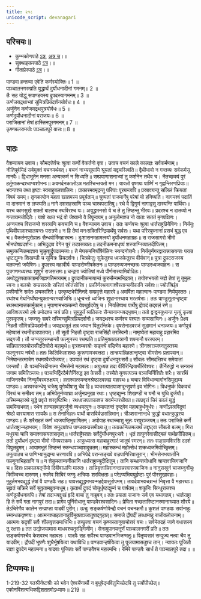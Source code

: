 ```yaml
---  
title: २१८ 
unicode_script: devanagari
---  
```


## परिचयः॥  
- कुम्भकोणपाठे [ऽत्र](https://archive.org/details/mahAbhArata-kumbhakoNam/page/n369), [अत्र च](https://sanskritdocuments.org/mirrors/mahabharata/mbhK/mahabharata-k-01-sa.html)।॥  
- सुक्थङ्करपाठे [ऽत्र](http://bombay.indology.info/mahabharata/text/UD/MBh01.txt)।॥  
- गीताप्रेस्पाठे [ऽत्र](https://archive.org/stream/mahabharata01ramauoft#page/572/mode/1up)।॥  


पाण्डवा हन्तव्या एवेति कर्णस्योक्तिः॥ 1 ॥  
पाञ्चालनगरम्प्रति युद्धार्थं दुर्योधनादीनां गमनम्॥ 2 ॥  
तैः सह योद्धुं सपाण्डवस्य द्रुपदस्यागमनम्॥ 3 ॥  
कर्णजयद्रथाभ्यां सुमित्रप्रियदर्शनयोर्वधः॥ 4 ॥  
अर्जुनेन कर्णजयद्रथपुत्रयोर्वधः॥ 5 ॥  
कर्णदुर्योधनादीनां पराजयः॥ 6 ॥  
पराजितानां तेषां हास्तिनपुरगमनम्॥ 7 ॥  
कृष्णबलरामयोः पाञ्चालपुरे वासः॥ 8 ॥

## पाठः
वैशम्पायन उवाच।
सौमदत्तेर्वचः श्रुत्वा कर्णो वैकर्तनो वृषा।
उवाच वचनं काले कालज्ञः सर्वकर्मणाम्॥
नीतिपूर्वमिदं सर्वमुक्तं वचनमर्थवत्।
वचनं नाभ्यसूयामि श्रूयतां यद्वचस्त्विति॥
द्वैधीभावो न गन्तव्यः सर्वकर्मसु मानवैः।
द्विधाभूतेन मनसा अन्यत्कर्म न सिध्यति॥
सम्प्रयाणासनाभ्यां तु कर्शनेन तथैव च।
नैतच्छक्यं पुरं हर्तुमाक्रन्दश्चाप्यशोभनः॥
अवमर्दनकालोऽत्र मतश्चिन्तयतो मम।
यावन्नो वृष्णयः पार्ष्णिं न गृह्णन्तिरणप्रियाः॥
भवन्तश्च तथा हृष्टाः स्वबाहुबलशालिनः।
प्राकारमवमृद्रन्तु परिघाः पूरयन्त्वपि॥
प्रस्रावयन्तु सलिलं क्रियतां विषमं समम्।
तृणकाष्ठेन महता खातमस्य प्रपूर्यताम्॥
घुष्यतां राजमार्गेषु परेषां यो हनिष्यति।
नागमश्वं पदातिं वा दानमानं स लप्स्यति॥
नागे दशसहस्राणि पञ्च चाश्वपदातिषु।
रथे वै द्विगुणं नागाद्वसु दास्यन्ति पार्थिवाः॥
यश्च कामसुखे सक्तो बालश्च स्थविरश्च यः।
अयुद्धमनसो ये च ते तु तिष्ठन्तु भीरवः॥
प्रदरश्च न दातव्यो न गन्तव्यमचोदितैः।
यशो रक्षत भद्रं वो जेष्यामो वै रिपून्वयम्॥
अनुलोमाश्च नो वाताः सततं मृगपक्षिणः।
अग्नयश्च विराजन्ते शस्त्राणि कवचानि च॥
वैशम्पायन उवाच।
ततः कर्णवचः श्रुत्वा धार्तराष्ट्रप्रियैषिणः।
निर्ययुः पृथिवीपालाश्चालयन्तः परान्रणे॥
न हि तेषां मनःसक्तिरिन्द्रियार्थेषु सर्वशः।
यथा परिरपुघ्नानां प्रसभं युद्ध एव च॥
वैकर्तनपुरोव्रातः सैन्धवोर्मिमहास्वनः।
दुःशासनमहामत्स्यो दुर्योधनमहाग्रहः॥
स राजसागरो भीमो भीमघोषप्रदर्शनः।
अभिदुद्राव वेगेन पुरं तदपसव्यतः॥
तदनीकमनाधृष्यं शस्त्राग्निव्यालदीपितम्।
समुत्कम्पितमाज्ञाय चुक्रुशुर्द्रुपदात्मजाः॥
ते मेघसमनिर्घोषैर्बलिनः स्यन्दनोत्तमैः।
निर्ययुर्नगरद्वारात्त्रासयन्तः परान्र
धृष्टद्युम्नः शिखण्डी च सुमित्रः प्रियदर्शनः।
चित्रकेतुः सुकेतुश्च ध्वजकेतुश्च वीर्यवान्॥
पुत्रा द्रुपदराजस्य बलवन्तो जयैषिणः।
द्रुपदस्य महावीर्यः पाण्डरोष्णीषकेतनः॥
पाण्डरव्यजनच्छत्रः पाण्डरध्वजवाहनः।
स पुत्रगणमध्यस्थः शुशुभे राजसत्तमः॥
चन्द्रमा ज्योतिषां मध्ये पौर्णमास्यामिवोदितः।
अथोद्धूतपताकाग्रमजिह्मगतिमव्ययम्॥
द्रुपदानीकमायान्तं कुरुसैन्यमभिद्रवत्।
तयोरुभयतो जज्ञे तेषां तु तुमुलः स्वनः॥
बलयोः सम्प्रसरतोः सरितां स्रोतसोरिव।
प्रकीर्णरथनागाश्वैस्तान्यनीकानि सर्वशः॥
ज्योतींषईव प्रकीर्णानि सर्वतः प्रचकाशिरे।
उत्कृष्टभेरीनिनदे सम्प्रवृत्ते महारवे॥
अमर्षिता महात्मानः पाण्डवा निर्ययुस्ततः।
रथांश्च मेघनिर्घोषान्युक्तान्परमवाजिभिः॥
धून्वन्तो ध्वजिनः शुभ्रानास्थाय भरतर्षभाः।
ततः पाण्डुसुतान्दृष्ट्वा रथस्थानात्तकार्मुकान्॥
नृपाणामभवत्कम्पो वेपथुर्हृदयेषु च।
निर्यातेष्वथ पार्थेषु द्रोपदं तद्बलं रणे॥
आविशत्परमो हर्षः प्रमोदश्च जयं प्रति।
सुमुहूर्तं व्यतिकरः सैन्यानामभवद्भृशम्॥
ततो द्वन्द्वमयुध्यन्त मृत्युं कृत्वा पुरस्कृतम्।
जघ्नतुः समरे तस्मिन्सुमित्रप्रियदर्शनौ॥
जयद्रथश्च कर्णश्च पश्यतः सव्यसाचिनः।
अर्जुनः प्रेक्ष्य निहतौ सौमित्रप्रियदर्शनौ॥
जयद्रथसुतं तत्र जघान पितुरन्तिके।
वृषसेनादवरजं सुदामानं धनञ्जयः॥
कर्णपुत्रं महेष्वासं रथनीडादपातयत्।
तौ सुतौ निहतौ दृष्ट्वा राजसिंहौ तरस्विनौ॥
नामृष्येतां महाबाहू प्रहारमिव सद्गजौ।
तौ जग्मतुरसम्भ्रान्तौ फल्गुनस्य रथम्प्रति॥
प्रतिमुक्ततलत्राणौ शपमानौ परस्परम्।
सन्निपातस्तयोरासीदतिघोरो महामृधे॥
वृत्रशम्बरयोः सङ्क्ये वज्रिणेव महारणे।
त्रीनश्वाञ्जघ्नतुस्तस्य फल्गुनस्य नर्षभौ॥
ततः किलिकिलाशब्दः कुरूणामभवत्तदा।
तान्हयान्निहतान्दृष्ट्वा भीमसेनः प्रतापवान्॥
निमेषान्तरमात्रेण रथमश्वैरयोजयत्।
उपयातं रथं दृष्ट्वा दुर्योधनपुरःसरौ॥
सौबलः सौमदत्तिश्च समेयातां परन्तपौ।
तैः पञ्चभिरदीनात्मा भीमसेनो महाबलः॥
अयुध्यत तदा वीरैरिन्द्रियार्थैरिवेश्वरः।
तैर्निरुद्धो न सन्त्रासं जगाम समितिञ्जयः॥
पञ्चभिर्द्विरदैर्मत्तैर्निरुद्ध इव केसरी।
तस्यैते युगपत्पञ्च पञ्चभिर्निशितैः शरैः॥
सारथिं वाजिनश्चैव निन्युर्वैवस्वतक्षयम्।
हताश्वात्स्यन्दनश्रेष्ठादवरुह्य महारथः॥
चचार विविधान्मार्गानसिमुद्यम्य पाण्डवः।
अश्वस्कन्धेषु चक्रेषु युगेष्वीषासु चैव हि॥
व्यचरत्पातयञ्शत्रून्सुपर्ण इव भोगिनः।
विधनुष्कं विकवचं विरथं च समीक्ष्य तम्॥
अभिपेतुर्नव्याघ्रा अर्जुनप्रमुखा रथाः।
धृष्टद्युम्नः शिखण्डी च यमौ च युधि दुर्जयौ॥
तस्मिन्महारथे युद्धे प्रवृत्ते शरवृष्टिभिः।
रथध्वजपताकाश्च सवर्मन्तरधीयत॥
तत्प्रवृत्तं चिरं कालं युद्धं सममिवाभवत्।
रथेन तान्महाबाहुरर्जुनो व्यधमत्पुनः॥
तमापतन्तं दृष्ट्वेव महाबाहुर्धनुर्धरः।
कर्णोऽस्त्रविदुषां श्रेष्ठो वारयामास सायकैः॥
स तेनाभिहतः पार्थो वासविर्वज्रसन्निभान्।
त्रीञ्शरान्सन्दधे क्रुद्धो वधात्क्रुद्धस्य पाण्डवः॥
तैः शरैराहतं कर्णं ध्वजयष्टिमुपाश्रितम्।
अपोवाह रथाच्चाशु सूतः परपुरञ्जयम्॥
ततः पराजिते कर्णे धार्तराष्ट्रान्महाभयम्।
विवेश समुदग्रांश्च पाण्डवान्प्रसमीक्ष्य तु॥
तत्प्रकम्पितमत्यर्थं तद्दृष्ट्वा सौबलो बलम्।
गिरा मधुरया चापि समाश्वासयतासकृत्॥
धार्तराष्ट्रैस्ततः सर्वैर्दुर्योधनपुरःसरैः।
धृतं तत्पुनरेवासीद्बलं पार्थप्रपीडितम्॥
ततो दुर्योधनं दृष्ट्वा भीमो भीमपराक्रमः।
अक्रुध्यत्स महाबाहुरगारं जातुषं स्मरन्॥
ततः सङ्ग्रामशिरसि ददर्श विपुलद्रुमम्।
आयामभूतं तिष्ठन्तं स्कन्धपञ्चाशदुन्नतम्॥
महास्कन्धं महोत्सेधं शक्रध्वजमिवोच्छ्रितम्।
तमुत्पाठ्य च पाणिभ्यामुद्यम्य चरणावपि॥
अभिपेदे परान्सङ्ख्ये वज्रपाणिरिवासुरान्।
भीमसेनभयार्तानि फल्गुनाभिहतानि च॥
न शेकुस्तान्यनीकानि धार्तराष्ट्राण्युदीक्षितुम्।
तानि सम्भ्रान्तयोधानि श्रान्तवाजिगजानि च॥
दिशः प्राकालयद्भीमो दिवीवाभ्राणि मारुतः।
तान्निवृत्तान्निरानन्दान्नरवारणवाजिनः॥
नानुसस्रुर्न चाजघ्नुर्नोचुः किञ्चिच्च दारुणम्।
स्वमेव शिबिरं जग्मुः क्षत्रियाः शरविक्षताः॥
परेऽप्यभिययुर्हृष्टाः पुरं पौरसुखावहाः।
मुहूर्तमभवद्युद्धं तेषां वै पाण्डवैः सह॥
यावत्तद्युद्धमभवन्महद्देवासुरोपमम्।
तावदेवाभवच्छान्तं निवृत्ता वै महारथाः॥
सुव्रतं चक्रिरे सर्वे सुवृतामब्रुवन्वधूम्।
कृतार्थं द्रुपदं चोचुर्धृष्टद्युम्नं च पार्षतम्॥
शकुनिः सिन्धुराजश्च कर्णदुर्योधनावपि।
तेषां तदाभवद्दुःखं हृदि वाचा तु नाब्रुवन्॥
ततः प्रयाता राजानः सर्व एव यथागतम्।
धार्तराष्ट्रा हि ते सर्वे गता नागपुरं तदा॥
प्रागेव पूर्निरोधात्तु पाण्डवैरश्वसादिनः।
प्रेषिता गच्छतारिष्टानस्मानाख्यात शौरये॥
तेऽचिरेणैव कालेन सम्प्राप्ता यादवीं पुरीम्।
ऊचुः सङ्कर्षणोपेन्द्रौ वचनं वचनक्षमौ॥
कुशलं पाण्डवाः सर्वानाहुः स्मान्धकवृष्णयः।
आत्मनश्चाहतानाहुर्विमुक्ताञ्जातुषाद्गृहात्॥
समाजे द्रौपदीं लब्धामाहू राजीवलोचनाम्।
आत्मनः सदृशीं सर्वैः शीलवृत्तसमाधिभिः॥
तच्छ्रुत्वा वचनं कृष्णस्तानुवाचोत्तरं वचः।
सर्वमेतदहं जाने वधात्तस्य तु रक्षसः॥
तत उद्योजयामास माधवश्चतुरङ्गिणीम्।
सेनामुपानयत्तूर्णं पाञ्चालनगरीं प्रति॥
ततः सङ्कर्षणश्चैव केशवश्च महाबलः।
यादवैः सह सर्वैश्च पाण्डवानभिजग्मतुः॥
पितृष्वसारं सम्पूज्य नत्वा चैव तु यादवीम्।
द्रौपदीं भूषणैः शुभ्रैर्भूषयित्वा यथाविधि॥
पाण्डवान्हर्षयित्वा तु पूजयामासतुश्च तान्।
न्यायतः पूजितौ राज्ञा द्रुपदेन महात्मना॥
यादवाः पूजिताः सर्वे पाण्डवैश्च महात्मभिः।
रेमिरे पाण्डवैः सार्धं ते पाञ्चालपुरे तदा॥ ॥

## टिप्पणयः॥  
1-219-32 गतश्रीर्नष्टश्रीः को भवेन ऐश्वर्येणार्थी न बुभूषेद्भवितुमिच्छेदपि तु सर्वोपीच्छेत्॥ एकोनविंशत्यधिकद्विशततमोऽध्यायः॥ 219 ॥